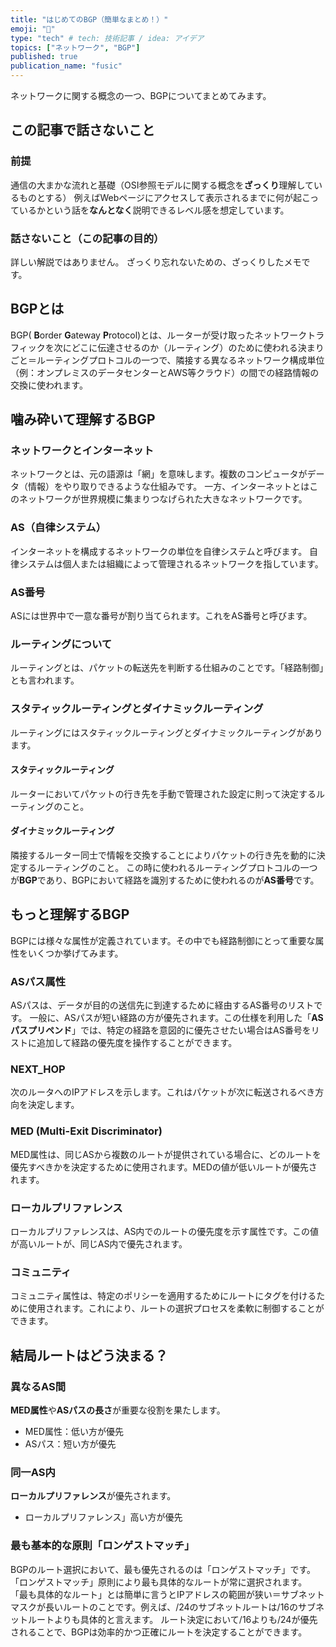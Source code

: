 ```yaml
---
title: "はじめてのBGP（簡単なまとめ！）"
emoji: "🐋"
type: "tech" # tech: 技術記事 / idea: アイデア
topics: ["ネットワーク", "BGP"]
published: true
publication_name: "fusic"
---
```

ネットワークに関する概念の一つ、BGPについてまとめてみます。

## この記事で話さないこと
### 前提
通信の大まかな流れと基礎（OSI参照モデルに関する概念を**ざっくり**理解しているものとする）
例えばWebページにアクセスして表示されるまでに何が起こっているかという話を**なんとなく**説明できるレベル感を想定しています。

### 話さないこと（この記事の目的）
詳しい解説ではありません。
ざっくり忘れないための、ざっくりしたメモです。

## BGPとは
BGP( **B**order **G**ateway **P**rotocol)とは、ルーターが受け取ったネットワークトラフィックを次にどこに伝達させるのか（ルーティング）のために使われる決まりごと＝ルーティングプロトコルの一つで、隣接する異なるネットワーク構成単位（例：オンプレミスのデータセンターとAWS等クラウド）の間での経路情報の交換に使われます。

## 噛み砕いて理解するBGP
### ネットワークとインターネット
ネットワークとは、元の語源は「網」を意味します。複数のコンピュータがデータ（情報）をやり取りできるような仕組みです。
一方、インターネットとはこのネットワークが世界規模に集まりつなげられた大きなネットワークです。

### AS（自律システム）
インターネットを構成するネットワークの単位を自律システムと呼びます。
自律システムは個人または組織によって管理されるネットワークを指しています。

### AS番号
ASには世界中で一意な番号が割り当てられます。これをAS番号と呼びます。

### ルーティングについて
ルーティングとは、パケットの転送先を判断する仕組みのことです。「経路制御」とも言われます。

### スタティックルーティングとダイナミックルーティング
ルーティングにはスタティックルーティングとダイナミックルーティングがあります。
#### スタティックルーティング
ルーターにおいてパケットの行き先を手動で管理された設定に則って決定するルーティングのこと。
#### ダイナミックルーティング
隣接するルーター同士で情報を交換することによりパケットの行き先を動的に決定するルーティングのこと。
この時に使われるルーティングプロトコルの一つが**BGP**であり、BGPにおいて経路を識別するために使われるのが**AS番号**です。

## もっと理解するBGP
BGPには様々な属性が定義されています。その中でも経路制御にとって重要な属性をいくつか挙げてみます。
### **ASパス属性**
ASパスは、データが目的の送信先に到達するために経由するAS番号のリストです。
一般に、ASパスが短い経路の方が優先されます。この仕様を利用した「**ASパスプリペンド**」では、特定の経路を意図的に優先させたい場合はAS番号をリストに追加して経路の優先度を操作することができます。

### **NEXT_HOP**
次のルータへのIPアドレスを示します。これはパケットが次に転送されるべき方向を決定します。

### **MED (Multi-Exit Discriminator)**
MED属性は、同じASから複数のルートが提供されている場合に、どのルートを優先すべきかを決定するために使用されます。MEDの値が低いルートが優先されます。

### **ローカルプリファレンス**
ローカルプリファレンスは、AS内でのルートの優先度を示す属性です。この値が高いルートが、同じAS内で優先されます。

### **コミュニティ**
コミュニティ属性は、特定のポリシーを適用するためにルートにタグを付けるために使用されます。これにより、ルートの選択プロセスを柔軟に制御することができます。

## 結局ルートはどう決まる？

### 異なるAS間
**MED属性**や**ASパスの長さ**が重要な役割を果たします。
- MED属性：低い方が優先
- ASパス：短い方が優先

### 同一AS内
**ローカルプリファレンス**が優先されます。
- ローカルプリファレンス」高い方が優先

### 最も基本的な原則「ロンゲストマッチ」
BGPのルート選択において、最も優先されるのは「ロンゲストマッチ」です。
「ロンゲストマッチ」原則により最も具体的なルートが常に選択されます。
「最も具体的なルート」とは簡単に言うとIPアドレスの範囲が狭い＝サブネットマスクが長いルートのことです。例えば、/24のサブネットルートは/16のサブネットルートよりも具体的と言えます。
ルート決定において/16よりも/24が優先されることで、BGPは効率的かつ正確にルートを決定することができます。
